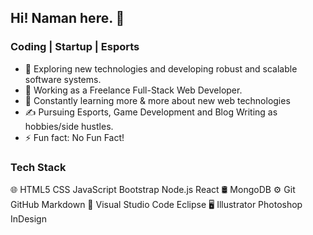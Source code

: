 ## Hi! Naman here. 👋

### Coding | Startup | Esports

- 🌱 Exploring new technologies and developing robust and scalable software systems.
- 💼 Working as a Freelance Full-Stack Web Developer.
- 🤔 Constantly learning more & more about new web technologies
- ✍️ Pursuing Esports, Game Development and Blog Writing as hobbies/side hustles.
- ⚡ Fun fact: No Fun Fact!

### Tech Stack
🌐 HTML5 CSS JavaScript Bootstrap Node.js React
🛢 MongoDB
⚙️ Git GitHub Markdown
🔧 Visual Studio Code Eclipse
🖥  Illustrator Photoshop InDesign
